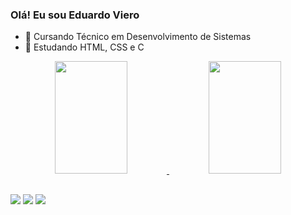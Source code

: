 ### Olá! Eu sou Eduardo Viero

- 🔭 Cursando Técnico em Desenvolvimento de Sistemas
- 🌱 Estudando HTML, CSS e C

<div align="center">
  <a href="https://github.com/vieroo">
  <img height="180em" width="48%" src="https://github-readme-stats.vercel.app/api?username=vieroo&show_icons=true&theme=midnight-purple&include_all_commits=true&count_private=true"/>
  <img height="180em" width="48%" src="https://github-readme-stats.vercel.app/api/top-langs/?username=vieroo&layout=compact&langs_count=7&theme=midnight-purple"/>
</div>
  
##
  
 <div>
    <a href="https://www.instagram.com/du.viero" target="_blank"><img src="https://img.shields.io/badge/-Instagram-%23E4405F?style=for-the-badge&logo=instagram&logoColor=white" target="_blank"></a>
    <a href="https://www.linkedin.com/in/eduardo-vidal-viero-39a934163/" target="_blank"><img src="https://img.shields.io/badge/-LinkedIn-%230077B5?style=for-the-badge&logo=linkedin&logoColor=white" target="_blank"></a>   
    <a href="mailto:duduviero@gmail.com"><img src="https://img.shields.io/badge/Gmail-D14836?style=for-the-badge&logo=gmail&logoColor=white" target="_blank"></a>
 </div>  
